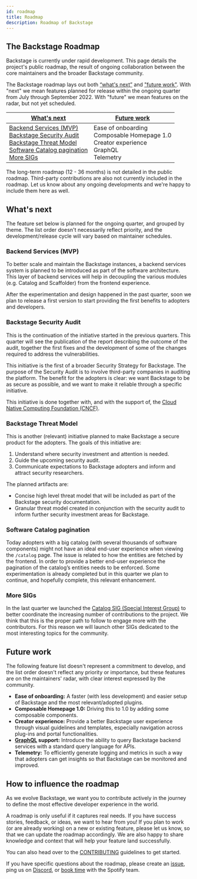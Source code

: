 ```yaml
---
id: roadmap
title: Roadmap
description: Roadmap of Backstage
---
```


## The Backstage Roadmap

Backstage is currently under rapid development. This page details the project's
public roadmap, the result of ongoing collaboration between the core maintainers
and the broader Backstage community.

The Backstage roadmap lays out both [“what's next”](#whats-next) and ["future
work"](#future-work). With "next" we mean features planned for release within
the ongoing quarter from July through September 2022. With "future" we mean
features on the radar, but not yet scheduled.

| [What's next](#whats-next)                                                                                                                                                                                                                                                                                                                                                | [Future work](#future-work)                                                                             |
| ------------------------------------------------------------------------------------------------------------------------------------------------------------------------------------------------------------------------------------------------------------------------------------------------------------------------------------------------------------------------- | ------------------------------------------------------------------------------------------------------- |
| [Backend Services (MVP)](#backend-services-mvp) <br/> [Backstage Security Audit](#backstage-security-audit) <br/> [Backstage Threat Model](#backstage-threat-model) <br/> [Software Catalog pagination](#software-catalog-pagination) <br/> [More SIGs](#more-sigs) | Ease of onboarding <br/> Composable Homepage 1.0 <br/> Creator experience <br/> GraphQL <br/> Telemetry |

The long-term roadmap (12 - 36 months) is not detailed in the public roadmap.
Third-party contributions are also not currently included in the roadmap. Let us
know about any ongoing developments and we're happy to include them here as
well.

## What's next

The feature set below is planned for the ongoing quarter, and grouped by theme.
The list order doesn't necessarily reflect priority, and the development/release
cycle will vary based on maintainer schedules.

### Backend Services (MVP)

To better scale and maintain the Backstage instances, a backend services system
is planned to be introduced as part of the software architecture. This layer of
backend services will help in decoupling the various modules (e.g. Catalog and
Scaffolder) from the frontend experience.

After the experimentation and design happened in the past quarter, soon we plan to release a first version to start providing the first benefits to adopters and developers.

### Backstage Security Audit

This is the continuation of the initiative started in the previous quarters. This
quarter will see the publication of the report describing the outcome of the
audit, together the first fixes and the development of some of the changes
required to address the vulnerabilities.

This initiative is the first of a broader Security Strategy for Backstage. The
purpose of the Security Audit is to involve third-party companies in auditing
the platform. The benefit for the adopters is clear: we want Backstage to be as
secure as possible, and we want to make it reliable through a specific
initiative.

This initiative is done together with, and with the support of, the [Cloud
Native Computing Foundation (CNCF)](https://www.cncf.io/).

### Backstage Threat Model

This is another (relevant) initiative planned to make Backstage a secure product for the adopters. The goals of this initiative are:

1. Understand where security investment and attention is needed.
2. Guide the upcoming security audit.
3. Communicate expectations to Backstage adopters and inform and attract security researchers.

The planned artifacts are:

- Concise high level threat model that will be included as part of the Backstage security documentation.
- Granular threat model created in conjunction with the security audit to inform further security investment areas for Backstage.

### Software Catalog pagination

Today adopters with a big catalog (with several thousands of software components) might not have an ideal end-user experience when viewing the `/catalog` page. The issue is related to how the entities are fetched by the frontend. In order to provide a better end-user experience the pagination of the catalog’s entities needs to be enforced. Some experimentation is already completed but in this quarter we plan to continue, and hopefully complete, this relevant enhancement.

### More SIGs

In the last quarter we launched the [Catalog SIG (Special Interest Group)](https://github.com/backstage/community/tree/main/sigs/sig-catalog) to better coordinate the increasing number of contributions to the project. We think that this is the proper path to follow to engage more with the contributors. For this reason we will launch other SIGs dedicated to the most interesting topics for the community.

## Future work

The following feature list doesn't represent a commitment to develop, and the
list order doesn't reflect any priority or importance, but these features are on
the maintainers' radar, with clear interest expressed by the community.

- **Ease of onboarding:** A faster (with less development) and easier setup of
  Backstage and the most relevant/adopted plugins.
- **Composable Homepage 1.0:** Driving this to 1.0 by adding some composable
  components.
- **Creator experience:** Provide a better Backstage user experience through
  visual guidelines and templates, especially navigation across plug-ins and
  portal functionalities.
- **[GraphQL](https://graphql.org/) support:** Introduce the ability to query
  Backstage backend services with a standard query language for APIs.
- **Telemetry:** To efficiently generate logging and metrics in such a way that
  adopters can get insights so that Backstage can be monitored and improved.

## How to influence the roadmap

As we evolve Backstage, we want you to contribute actively in the journey to
define the most effective developer experience in the world.

A roadmap is only useful if it captures real needs. If you have success stories,
feedback, or ideas, we want to hear from you! If you plan to work (or are
already working) on a new or existing feature, please let us know, so that we
can update the roadmap accordingly. We are also happy to share knowledge and
context that will help your feature land successfully.

You can also head over to the
[CONTRIBUTING](https://github.com/backstage/backstage/blob/master/CONTRIBUTING.md)
guidelines to get started.

If you have specific questions about the roadmap, please create an
[issue](https://github.com/backstage/backstage/issues/new/choose), ping us on
[Discord](https://discord.gg/qxsEfa8Vq8), or [book
time](http://calendly.com/spotify-backstage) with the Spotify team.
